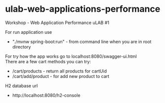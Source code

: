 # ulab-web-applications-performance  

Workshop - Web Application Performance uLAB #1

For run application use  
* "./mvnw spring-boot:run" - from command line when you are in root directory 


For try how the app works go to localhost:8080/swagger-ui.html  
There are a few cart methods you can try: 
* /cart/products - return all products for cartUid
* /cart/add/product - for add new product to cart 


H2 database url 
* http://localhost:8080/h2-console
